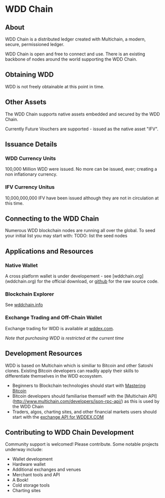# WDD Chain

## About
WDD Chain is a distributed ledger created with Multichain, a modern, secure, permissioned ledger.

WDD Chain is open and free to connect and use. There is an existing backbone of nodes around the world supporting the WDD Chain.

## Obtaining WDD
WDD is not freely obtainable at this point in time.

## Other Assets
The WDD Chain supports native assets embedded and secured by the WDD Chain.

Currently Future Vouchers are supported - issued as the native asset "IFV".

## Issuance Details

### WDD Currency Units
100,000 Million WDD were issued. No more can be issued, ever; creating a non inflationary currency.
### IFV Currency Unitus
10,000,000,000 IFV have been issued although they are not in circulation at this time.

## Connecting to the WDD Chain
Numerous WDD blockchain nodes are running all over the global. To seed your initial list you may start with:
 TODO: list the seed nodes

## Applications and Resources
### Native Wallet
 A cross platform wallet is under developement - see [wddchain.org] (wddchain.org) for the official download, or [github](github.com/wddchain/wddwallet) for the raw source code.
  
### Blockchain Explorer
  See [wddchain.info](wddchain.info)
  
### Exchange Trading and Off-Chain Wallet
  Exchange trading for WDD is available at [wddex.com](wddex.com).
   
   *Note that purchasing WDD is restricted at the current time* 

## Development Resources

   WDD is based on Multichain which is similiar to Bitcoin and other Satoshi clones. Existing Bitcoin developers can readily apply their skills to differentiate themselves in the WDD ecosystem.

   * Beginners to Blockchain technologies should start with [Mastering Bitcoin](https://www.amazon.com/Mastering-Bitcoin-Unlocking-Digital-Cryptocurrencies-ebook/dp/B00QJDYKJO)
   * Bitcoin developers should familiarise themself with the [Multichain API] (http://www.multichain.com/developers/json-rpc-api/) as this is used by the WDD Chain
   * Traders, algos, charting sites, and other financial markets users should start with the [exchange API for WDDEX.COM](http://docs.anxv3.apiary.io/) 
    
    
    

## Contributing to WDD Chain Development
Community support is welcomed! Please contribute. Some notable projects underway include:

 * Wallet development
 * Hardware wallet
 * Additional exchanges and venues
 * Merchant tools and API
 * A Book!
 * Cold storage tools
 * Charting sites
